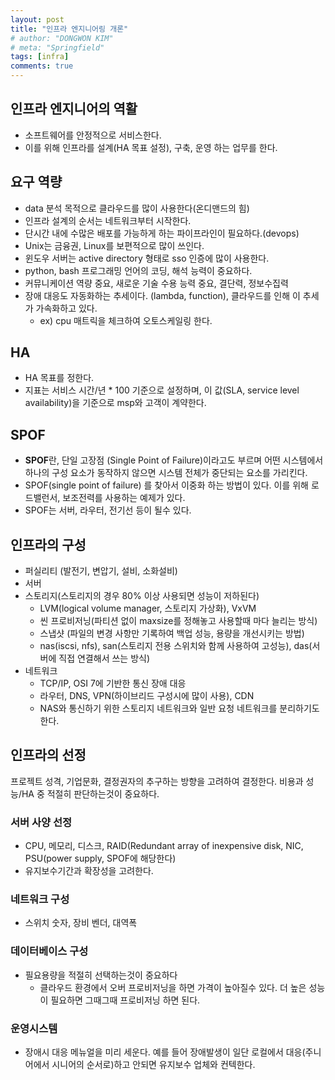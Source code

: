 ```yaml
---
layout: post
title: "인프라 엔지니어링 개론"
# author: "DONGWON KIM"
# meta: "Springfield"
tags: [infra]
comments: true
---
```


## 인프라 엔지니어의 역활

- 소프트웨어를 안정적으로 서비스한다.
- 이를 위해 인프라를 설계(HA 목표 설정), 구축, 운영 하는 업무를 한다.

## 요구 역량

- data 분석 목적으로 클라우드를 많이 사용한다(온디맨드의 힘)
- 인프라 설계의 순서는 네트워크부터 시작한다.
- 단시간 내에 수많은 배포를 가능하게 하는 파이프라인이 필요하다.(devops)
- Unix는 금융권, Linux를 보편적으로 많이 쓰인다.
- 윈도우 서버는 active directory 형태로 sso 인증에 많이 사용한다.
- python, bash 프로그래밍 언어의 코딩, 해석 능력이 중요하다.
- 커뮤니케이션 역량 중요, 새로운 기술 수용 능력 중요, 결단력, 정보수집력
- 장애 대응도 자동화하는 추세이다. (lambda, function), 클라우드를 인해 이 추세가 가속화하고 있다.
    - ex) cpu 매트릭을 체크하여 오토스케일링 한다.

## HA

- HA 목표를 정한다.
- 지표는 서비스 시간/년 * 100  기준으로 설정하며, 이 값(SLA, service level availability)을 기준으로 msp와 고객이 계약한다.

## SPOF

- **SPOF**란, 단일 고장점 (Single Point of Failure)이라고도 부르며 어떤 시스템에서 하나의 구성 요소가 동작하지 않으면 시스템 전체가 중단되는 요소를 가리킨다.
- SPOF(single point of failure) 를 찾아서 이중화 하는 방법이 있다. 이를 위해 로드밸런서, 보조전력를 사용하는 예제가 있다.
- SPOF는 서버, 라우터, 전기선 등이 될수 있다.

## 인프라의 구성

- 퍼실리티 (발전기, 변압기, 설비, 소화설비)
- 서버
- 스토리지(스토리지의 경우 80% 이상 사용되면 성능이 저하된다)
    - LVM(logical volume manager, 스토리지 가상화), VxVM
    - 씬 프로비저닝(파티션 없이 maxsize를 정해놓고 사용할때 마다 늘리는 방식)
    - 스냅샷 (파일의 변경 사항만 기록하여 백업 성능, 용량을 개선시키는 방법)
    - nas(iscsi, nfs), san(스토리지 전용 스위치와 함께 사용하여 고성능), das(서버에 직접 연결해서 쓰는 방식)
- 네트워크
    - TCP/IP, OSI 7에 기반한 통신 장애 대응
    - 라우터, DNS, VPN(하이브리드 구성시에 많이 사용), CDN
    - NAS와 통신하기 위한 스토리지 네트워크와 일반 요청 네트워크를 분리하기도 한다.

## 인프라의 선정

프로젝트 성격, 기업문화, 결정권자의 추구하는 방향을 고려하여 결정한다. 비용과 성능/HA 중 적절히 판단하는것이 중요하다.

### 서버 사양 선정

- CPU, 메모리, 디스크, RAID(Redundant array of inexpensive disk, NIC, PSU(power supply, SPOF에 해당한다)
- 유지보수기간과 확장성을 고려한다.

### 네트워크 구성

- 스위치 숫자, 장비 벤더, 대역폭

### 데이터베이스 구성

- 필요용량을 적절히 선택하는것이 중요하다
    - 클라우드 환경에서 오버 프로비저닝을 하면 가격이 높아질수 있다. 더 높은 성능이 필요하면 그때그때 프로비저닝 하면 된다.

### 운영시스템

- 장애시 대응 메뉴얼을 미리 세운다. 예를 들어 장애발생이 일단 로컬에서 대응(주니어에서 시니어의 순서로)하고 안되면 유지보수 업체와 컨텍한다.
